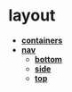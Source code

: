 <!-- this entire file is auto-generated -->

# layout

<!-- optional markdown-notes-tree directory description starts here -->

<!-- optional markdown-notes-tree directory description ends here -->

- [**containers**](containers)
- [**nav**](nav)
  - [**bottom**](nav/bottom)
  - [**side**](nav/side)
  - [**top**](nav/top)
